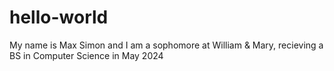 # hello-world
My name is Max Simon and I am a sophomore at William & Mary, recieving a BS in Computer Science in May 2024
